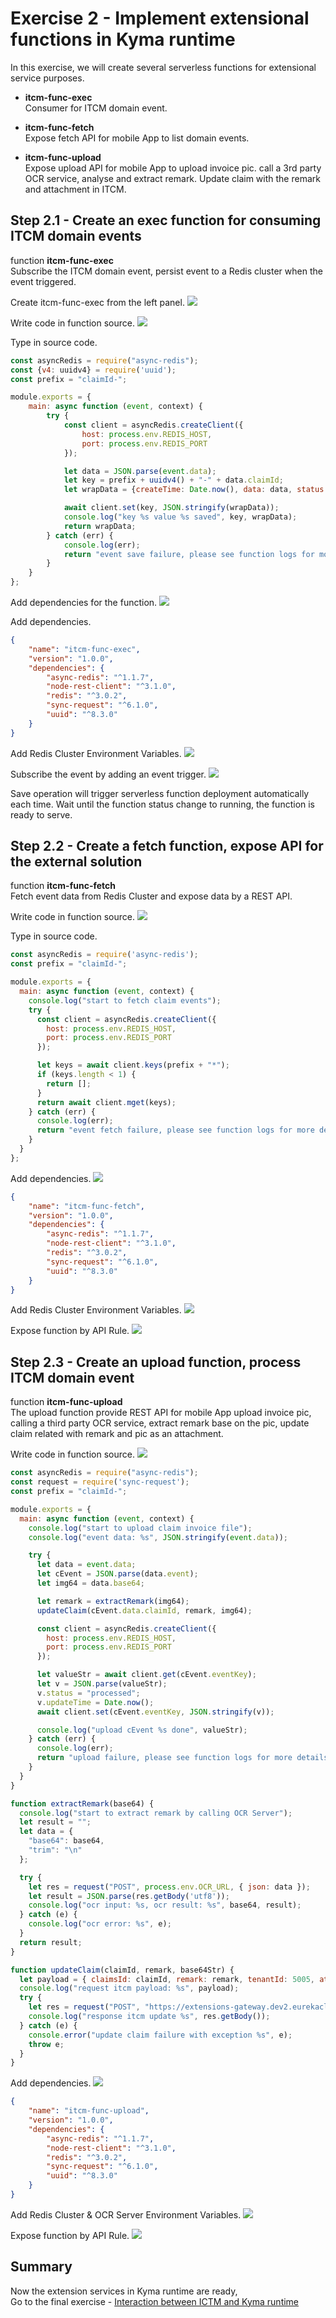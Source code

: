 # Exercise 2 - Implement extensional functions in Kyma runtime

In this exercise, we will create several serverless functions for extensional service purposes.

- **itcm-func-exec**</br>
Consumer for ITCM domain event.

- **itcm-func-fetch**</br>
Expose fetch API for mobile App to list domain events.

- **itcm-func-upload**</br>
Expose upload API for mobile App to upload invoice pic.
call a 3rd party OCR service, analyse and extract remark. 
Update claim with the remark and attachment in ITCM.    

## Step 2.1 - Create an exec function for consuming ITCM domain events

function **itcm-func-exec**</br>
Subscribe the ITCM domain event, persist event to a Redis cluster when the event triggered.

Create itcm-func-exec from the left panel.
![](/exercises/ex2/images/e2-func-exec.png)

Write code in function source.
![](/exercises/ex2/images/e2-func-exec-detail.png)

Type in source code.
```javascript
const asyncRedis = require("async-redis");
const {v4: uuidv4} = require('uuid');
const prefix = "claimId-";

module.exports = {
    main: async function (event, context) {
        try {
            const client = asyncRedis.createClient({
                host: process.env.REDIS_HOST,
                port: process.env.REDIS_PORT
            });

            let data = JSON.parse(event.data);
            let key = prefix + uuidv4() + "-" + data.claimId;
            let wrapData = {createTime: Date.now(), data: data, status: "new", updateTime: "", eventKey: key};

            await client.set(key, JSON.stringify(wrapData));
            console.log("key %s value %s saved", key, wrapData);
            return wrapData;
        } catch (err) {
            console.log(err);
            return "event save failure, please see function logs for more details";
        }
    }
};
```

Add dependencies for the function.
![](/exercises/ex2/images/e2-func-exec-dependencies.png)

Add dependencies.
```json
{
    "name": "itcm-func-exec",
    "version": "1.0.0",
    "dependencies": {
        "async-redis": "^1.1.7",
        "node-rest-client": "^3.1.0",
        "redis": "^3.0.2",
        "sync-request": "^6.1.0",
        "uuid": "^8.3.0"
    }
}
```

Add Redis Cluster Environment Variables.
![](/exercises/ex2/images/e2-func-exec-env.png)

Subscribe the event by adding an event trigger.
![](/exercises/ex2/images/e2-func-exec-event-trigger.png)

Save operation will trigger serverless function deployment automatically each time.
Wait until the function status change to running, the function is ready to serve.

## Step 2.2 - Create a fetch function, expose API for the external solution

function **itcm-func-fetch**</br>
Fetch event data from Redis Cluster and expose data by a REST API.

Write code in function source.
![](/exercises/ex2/images/e2-func-fetch-source.png)

Type in source code.
```javascript
const asyncRedis = require('async-redis');
const prefix = "claimId-";

module.exports = {
  main: async function (event, context) {
    console.log("start to fetch claim events");
    try {
      const client = asyncRedis.createClient({
        host: process.env.REDIS_HOST,
        port: process.env.REDIS_PORT
      });

      let keys = await client.keys(prefix + "*");
      if (keys.length < 1) {
        return [];
      }
      return await client.mget(keys);
    } catch (err) {
      console.log(err);
      return "event fetch failure, please see function logs for more details";
    }
  }
};
```

Add dependencies.
![](/exercises/ex2/images/e2-func-exec-dependencies.png)

```json
{
    "name": "itcm-func-fetch",
    "version": "1.0.0",
    "dependencies": {
        "async-redis": "^1.1.7",
        "node-rest-client": "^3.1.0",
        "redis": "^3.0.2",
        "sync-request": "^6.1.0",
        "uuid": "^8.3.0"
    }
}
``` 

Add Redis Cluster Environment Variables.
![](/exercises/ex2/images/e2-func-fetch-env.png)

Expose function by API Rule.
![](/exercises/ex2/images/e2-func-fetch-apirule.png)

## Step 2.3 - Create an upload function, process ITCM domain event

function **itcm-func-upload**</br>
The upload function provide REST API for mobile App upload invoice pic, calling a third party OCR service, extract remark base 
on the pic, update claim related with remark and pic as an attachment.

Write code in function source.
![](/exercises/ex2/images/e2-func-upload-source.png)

```javascript
const asyncRedis = require("async-redis");
const request = require('sync-request');
const prefix = "claimId-";

module.exports = {
  main: async function (event, context) {
    console.log("start to upload claim invoice file");
    console.log("event data: %s", JSON.stringify(event.data));

    try {
      let data = event.data;
      let cEvent = JSON.parse(data.event);
      let img64 = data.base64;

      let remark = extractRemark(img64);
      updateClaim(cEvent.data.claimId, remark, img64);

      const client = asyncRedis.createClient({
        host: process.env.REDIS_HOST,
        port: process.env.REDIS_PORT
      });

      let valueStr = await client.get(cEvent.eventKey);
      let v = JSON.parse(valueStr);
      v.status = "processed";
      v.updateTime = Date.now();
      await client.set(cEvent.eventKey, JSON.stringify(v));

      console.log("upload cEvent %s done", valueStr);
    } catch (err) {
      console.log(err);
      return "upload failure, please see function logs for more details";
    }
  }
}

function extractRemark(base64) {
  console.log("start to extract remark by calling OCR Server");
  let result = "";
  let data = {
    "base64": base64,
    "trim": "\n"
  };

  try {
    let res = request("POST", process.env.OCR_URL, { json: data });
    let result = JSON.parse(res.getBody('utf8'));
    console.log("ocr input: %s, ocr result: %s", base64, result);
  } catch (e) {
    console.log("ocr error: %s", e);
  }
  return result;
}

function updateClaim(claimId, remark, base64Str) {
  let payload = { claimsId: claimId, remark: remark, tenantId: 5005, attachment: base64Str };
  console.log("request itcm payload: %s", payload);
  try {
    let res = request("POST", "https://extensions-gateway.dev2.eurekacloud.io/claim-submission/addAttachment", { json: payload });
    console.log("response itcm update %s", res.getBody());
  } catch (e) {
    console.error("update claim failure with exception %s", e);
    throw e;
  }
}
```

Add dependencies.
![](/exercises/ex2/images/e2-func-upload-depedencies.png)

```json
{
    "name": "itcm-func-upload",
    "version": "1.0.0",
    "dependencies": {
        "async-redis": "^1.1.7",
        "node-rest-client": "^3.1.0",
        "redis": "^3.0.2",
        "sync-request": "^6.1.0",
        "uuid": "^8.3.0"
    }
}
```

Add Redis Cluster & OCR Server Environment Variables.
![](/exercises/ex2/images/e2-func-upload-env.png)

Expose function by API Rule.
![](/exercises/ex2/images/e2-func-upload-apirule.png) 

## Summary
Now the extension services in Kyma runtime are ready,</br>
Go to the final exercise - [Interaction between ICTM and Kyma runtime](../ex3/README.md)
